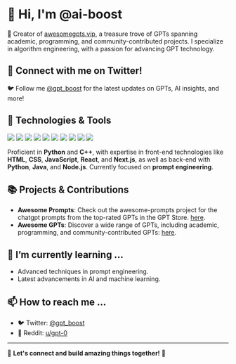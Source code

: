 # 👋 Hi, I'm @ai-boost

🚀 Creator of [awesomegpts.vip](https://awesomegpts.vip), a treasure trove of GPTs spanning academic, programming, and community-contributed projects. I specialize in algorithm engineering, with a passion for advancing GPT technology.

## 🌟 Connect with me on Twitter!
🐦 Follow me [@gpt_boost](https://twitter.com/gpt_boost) for the latest updates on GPTs, AI insights, and more!

## 🔧 Technologies & Tools

![](https://img.shields.io/badge/Code-Python-blue?style=for-the-badge&logo=python)
![](https://img.shields.io/badge/Code-C++-00599C?style=for-the-badge&logo=cplusplus)
![](https://img.shields.io/badge/Frontend-HTML-E34F26?style=for-the-badge&logo=html5)
![](https://img.shields.io/badge/Frontend-CSS-1572B6?style=for-the-badge&logo=css3&logoColor=white)
![](https://img.shields.io/badge/Frontend-JavaScript-F7DF1E?style=for-the-badge&logo=javascript)
![](https://img.shields.io/badge/Framework-React-61DAFB?style=for-the-badge&logo=react)
![](https://img.shields.io/badge/Framework-Next.js-000000?style=for-the-badge&logo=nextdotjs)
![](https://img.shields.io/badge/Backend-Python-yellowgreen?style=for-the-badge&logo=python)
![](https://img.shields.io/badge/Backend-Java-ED8B00?style=for-the-badge&logo=java)
![](https://img.shields.io/badge/Backend-Node.js-339933?style=for-the-badge&logo=nodedotjs&logoColor=white)

Proficient in **Python** and **C++**, with expertise in front-end technologies like **HTML**, **CSS**, **JavaScript**, **React**, and **Next.js**, as well as back-end with **Python**, **Java**, and **Node.js**. Currently focused on **prompt engineering**.

## 📚 Projects & Contributions

- **Awesome Prompts**: Check out the awesome-prompts project for the chatgpt prompts from the top-rated GPTs in the GPT Store.  [here](https://github.com/ai-boost/awesome-prompts).
- **Awesome GPTs**: Discover a wide range of GPTs, including academic, programming, and community-contributed GPTs: [here](https://github.com/ai-boost/Awesome-GPTs).

## 🌱 I’m currently learning ...

- Advanced techniques in prompt engineering.
- Latest advancements in AI and machine learning.

## 📫 How to reach me ...

- 🐦 Twitter: [@gpt_boost](https://twitter.com/gpt_boost)
- 🔗 Reddit: [u/gpt-0](https://www.reddit.com/user/gpt-0/)

---

🚀 **Let's connect and build amazing things together!** 🌟
